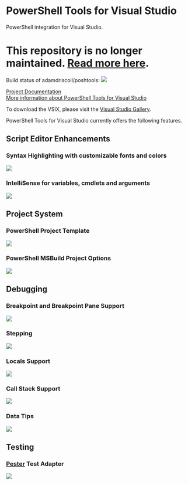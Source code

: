 PowerShell Tools for Visual Studio
===========

PowerShell integration for Visual Studio. 

# This repository is no longer maintained. [Read more here](https://poshtools.com/2018/10/24/powershell-tools-for-visual-studio-the-future/).

Build status of adamdriscoll/poshtools: <a href="https://ci.appveyor.com/project/adamdriscoll/poshtools/branch/dev"><img src="https://ci.appveyor.com/api/projects/status/h9gfrh1xots5tg2y/branch/dev?svg=true"/></a><br/>

<a href="https://adamdriscoll.gitbooks.io/powershell-tools-documentation/content/">Project Documentation</a></br>
<a href="https://poshtools.com">More information about PowerShell Tools for Visual Studio</a>

To download the VSIX, please visit the <a href="https://marketplace.visualstudio.com/items?itemName=AdamRDriscoll.PowerShellToolsforVisualStudio2017-18561">Visual Studio Gallery</a>. 

PowerShell Tools for Visual Studio currently offers the following features. 

<h2>Script Editor Enhancements</h2>

<h3>Syntax Highlighting with customizable fonts and colors</h3>

<img src="http://i.imgur.com/1B6Xxfx.png"/>

<h3>IntelliSense for variables, cmdlets and arguments</h3>

<img src="http://i.imgur.com/UDJdql2.png"/>

<h2>Project System</h2>

<h3>PowerShell Project Template</h3>

<img src="http://i.imgur.com/F7Do3ad.png"/>

<h3>PowerShell MSBuild Project Options</h3>

<img src="http://i.imgur.com/MipNS6T.png"/>

<h2>Debugging</h2>

<h3>Breakpoint and Breakpoint Pane Support</h3>

<img src="http://i.imgur.com/hyG4766.png"/>

<h3>Stepping</h3>

<img src="http://i.imgur.com/zUr20Ke.png"/>

<h3>Locals Support</h3>

<img src="http://i.imgur.com/4vKQ4CG.png"/>

<h3>Call Stack Support</h3>

<img src="http://i.imgur.com/qa0iG0a.png"/>

<h3>Data Tips</h3>

<img src="http://i.imgur.com/BSmR7lE.png"/>

<h2>Testing</h2>

<h3><a href="https://github.com/pester/Pester">Pester</a> Test Adapter</h3>

<img src="http://i.imgur.com/eAXaKHV.png"/>
